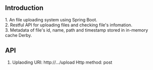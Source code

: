 <h2>Introduction</h2>
1. An file uploading system using Spring Boot. <br>  
2. Restful API for uploading files and checking file's infomation. <br>   
3. Metadata of file's id, name, path and timestamp stored in in-memory cache Derby. <br>   

<h2>API</h2>

1. Uplaoding URI: http://.../upload              Http method: post
